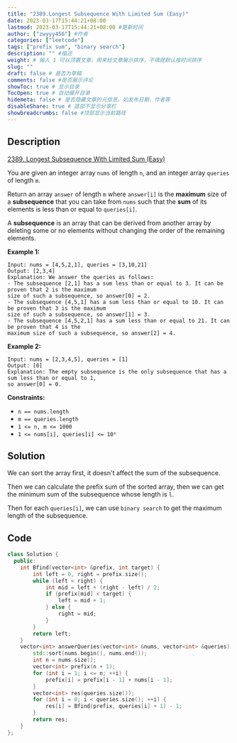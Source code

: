 ```yaml
---
title: "2389.Longest Subsequence With Limited Sum (Easy)"
date: 2023-03-17T15:44:21+08:00
lastmod: 2023-03-17T15:44:21+08:00 #更新时间
author: ["zwyyy456"] #作者
categories: ["leetcode"]
tags: ["prefix sum", "binary search"]
description: "" #描述
weight: # 输入 1 可以顶置文章，用来给文章展示排序，不填就默认按时间排序
slug: ""
draft: false # 是否为草稿
comments: false #是否展示评论
showToc: true # 显示目录
TocOpen: true # 自动展开目录
hidemeta: false # 是否隐藏文章的元信息，如发布日期、作者等
disableShare: true # 底部不显示分享栏
showbreadcrumbs: false #顶部显示当前路径
---
```

## Description
[2389. Longest Subsequence With Limited Sum (Easy)](https://leetcode.com/problems/longest-subsequence-with-limited-sum/)

You are given an integer array `nums` of length `n`, and an integer array `queries` of length `m`.

Return an array  `answer` of length  `m` where  `answer[i]` is the **maximum** size of a
**subsequence** that you can take from  `nums` such that the **sum** of its elements is less than or
equal to  `queries[i]`.

A **subsequence** is an array that can be derived from another array by deleting some or no elements
without changing the order of the remaining elements.

**Example 1:**

```
Input: nums = [4,5,2,1], queries = [3,10,21]
Output: [2,3,4]
Explanation: We answer the queries as follows:
- The subsequence [2,1] has a sum less than or equal to 3. It can be proven that 2 is the maximum
size of such a subsequence, so answer[0] = 2.
- The subsequence [4,5,1] has a sum less than or equal to 10. It can be proven that 3 is the maximum
size of such a subsequence, so answer[1] = 3.
- The subsequence [4,5,2,1] has a sum less than or equal to 21. It can be proven that 4 is the
maximum size of such a subsequence, so answer[2] = 4.

```

**Example 2:**

```
Input: nums = [2,3,4,5], queries = [1]
Output: [0]
Explanation: The empty subsequence is the only subsequence that has a sum less than or equal to 1,
so answer[0] = 0.
```

**Constraints:**

- `n == nums.length`
- `m == queries.length`
- `1 <= n, m <= 1000`
- `1 <= nums[i], queries[i] <= 10⁶`

## Solution
We can sort the array first, it doesn't affect the sum of the subsequence.

Then we can calculate the prefix sum of the sorted array, then we can get the minimum sum of the subsequence whose length is `l`.

Then for each `queries[i]`, we can use `binary search` to get the maximum length of the subsequence.

## Code
```cpp
class Solution {
  public:
    int Bfind(vector<int> &prefix, int target) {
        int left = 0, right = prefix.size();
        while (left < right) {
            int mid = left + (right - left) / 2;
            if (prefix[mid] < target) {
                left = mid + 1;
            } else {
                right = mid;
            }
        }
        return left;
    }
    vector<int> answerQueries(vector<int> &nums, vector<int> &queries) {
        std::sort(nums.begin(), nums.end());
        int n = nums.size();
        vector<int> prefix(n + 1);
        for (int i = 1; i <= n; ++i) {
            prefix[i] = prefix[i - 1] + nums[i - 1];
        }
        vector<int> res(queries.size());
        for (int i = 0; i < queries.size(); ++i) {
            res[i] = Bfind(prefix, queries[i] + 1) - 1;
        }
        return res;
    }
};
```